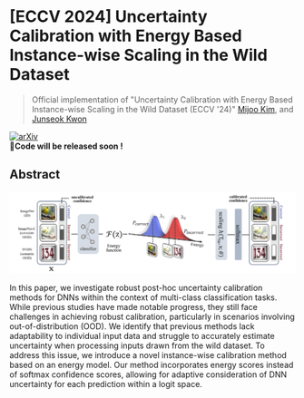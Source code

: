 # [ECCV 2024] Uncertainty Calibration with Energy Based Instance-wise Scaling in the Wild Dataset
 > Official implementation of "Uncertainty Calibration with Energy Based Instance-wise Scaling in the Wild Dataset (ECCV '24)"
>[Mijoo Kim](https://sites.google.com/view/mijoo-kim/), and [Junseok Kwon](https://scholar.google.com/citations?user=lwsaTnEAAAAJ&hl=en)
 
[![arXiv](https://img.shields.io/badge/Arxiv-2407.12330-b31b1b.svg?logo=arXiv)](https://arxiv.org/abs/2407.12330)\
**📢Code will be released soon !**

## Abstract
<p align='center'>
<img src='./figures/pipeline.png' width='900'/>
</p>

In this paper, we investigate robust post-hoc uncertainty calibration methods for DNNs within the context of multi-class classification tasks. While previous studies have made notable progress, they still face challenges in achieving robust calibration, particularly in scenarios involving out-of-distribution (OOD). We identify that previous methods lack adaptability to individual input data and struggle to accurately estimate uncertainty when processing inputs drawn from the wild dataset. To address this issue, we introduce a novel instance-wise calibration method based on an energy model. Our method incorporates energy scores instead of softmax confidence scores, allowing for adaptive consideration of DNN uncertainty for each prediction within a logit space.

